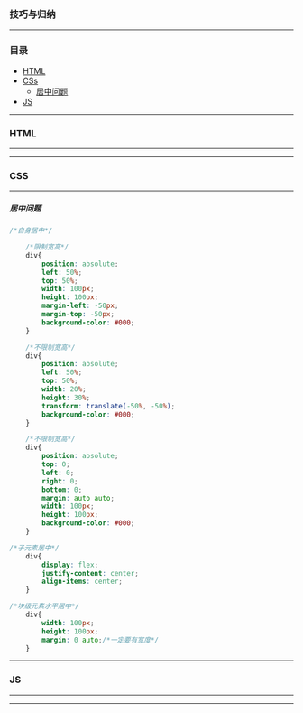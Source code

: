 ###  技巧与归纳

---

### 目录

- [HTML](#html)
- [CSs](#css)
  - [居中问题](#居中问题)
- [JS](#js)

---

### HTML

---



---

### CSS

---

##### 居中问题

```css
/*自身居中*/

    /*限制宽高*/
    div{
        position: absolute;
        left: 50%;
        top: 50%;
        width: 100px;
        height: 100px;
        margin-left: -50px;
        margin-top: -50px;
        background-color: #000;
    }

	/*不限制宽高*/
    div{
        position: absolute;
        left: 50%;
        top: 50%;
        width: 20%;
        height: 30%;
        transform: translate(-50%, -50%);
        background-color: #000;
    }

	/*不限制宽高*/
    div{
        position: absolute;
        top: 0;
        left: 0;
        right: 0;
        bottom: 0;
        margin: auto auto;
        width: 100px;
        height: 100px;
        background-color: #000;
    }

/*子元素居中*/
    div{
        display: flex;
        justify-content: center;
        align-items: center;
    }

/*块级元素水平居中*/
    div{
        width: 100px;
        height: 100px;
        margin: 0 auto;/*一定要有宽度*/
    }
```



---

### JS

---



---









